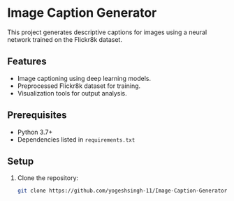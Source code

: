 # Image Caption Generator

This project generates descriptive captions for images using a neural network trained on the Flickr8k dataset.

## Features
- Image captioning using deep learning models.
- Preprocessed Flickr8k dataset for training.
- Visualization tools for output analysis.

## Prerequisites
- Python 3.7+
- Dependencies listed in `requirements.txt`

## Setup
1. Clone the repository:
   ```bash
   git clone https://github.com/yogeshsingh-11/Image-Caption-Generator.git
